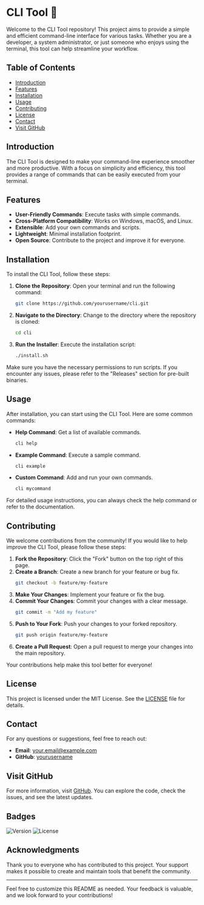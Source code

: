 # CLI Tool 🌟

Welcome to the CLI Tool repository! This project aims to provide a simple and efficient command-line interface for various tasks. Whether you are a developer, a system administrator, or just someone who enjoys using the terminal, this tool can help streamline your workflow.

## Table of Contents

- [Introduction](#introduction)
- [Features](#features)
- [Installation](#installation)
- [Usage](#usage)
- [Contributing](#contributing)
- [License](#license)
- [Contact](#contact)
- [Visit GitHub](#visit-github)

## Introduction

The CLI Tool is designed to make your command-line experience smoother and more productive. With a focus on simplicity and efficiency, this tool provides a range of commands that can be easily executed from your terminal. 

## Features

- **User-Friendly Commands**: Execute tasks with simple commands.
- **Cross-Platform Compatibility**: Works on Windows, macOS, and Linux.
- **Extensible**: Add your own commands and scripts.
- **Lightweight**: Minimal installation footprint.
- **Open Source**: Contribute to the project and improve it for everyone.

## Installation

To install the CLI Tool, follow these steps:

1. **Clone the Repository**:
   Open your terminal and run the following command:
   ```bash
   git clone https://github.com/yourusername/cli.git
   ```

2. **Navigate to the Directory**:
   Change to the directory where the repository is cloned:
   ```bash
   cd cli
   ```

3. **Run the Installer**:
   Execute the installation script:
   ```bash
   ./install.sh
   ```

Make sure you have the necessary permissions to run scripts. If you encounter any issues, please refer to the "Releases" section for pre-built binaries.

## Usage

After installation, you can start using the CLI Tool. Here are some common commands:

- **Help Command**: Get a list of available commands.
  ```bash
  cli help
  ```

- **Example Command**: Execute a sample command.
  ```bash
  cli example
  ```

- **Custom Command**: Add and run your own commands.
  ```bash
  cli mycommand
  ```

For detailed usage instructions, you can always check the help command or refer to the documentation.

## Contributing

We welcome contributions from the community! If you would like to help improve the CLI Tool, please follow these steps:

1. **Fork the Repository**: Click the "Fork" button on the top right of this page.
2. **Create a Branch**: Create a new branch for your feature or bug fix.
   ```bash
   git checkout -b feature/my-feature
   ```
3. **Make Your Changes**: Implement your feature or fix the bug.
4. **Commit Your Changes**: Commit your changes with a clear message.
   ```bash
   git commit -m "Add my feature"
   ```
5. **Push to Your Fork**: Push your changes to your forked repository.
   ```bash
   git push origin feature/my-feature
   ```
6. **Create a Pull Request**: Open a pull request to merge your changes into the main repository.

Your contributions help make this tool better for everyone!

## License

This project is licensed under the MIT License. See the [LICENSE](LICENSE) file for details.

## Contact

For any questions or suggestions, feel free to reach out:

- **Email**: your.email@example.com
- **GitHub**: [yourusername](https://github.com/yourusername)

## Visit GitHub

For more information, visit [GitHub](https://github.com). You can explore the code, check the issues, and see the latest updates.

## Badges

![Version](https://img.shields.io/badge/version-1.0.0-blue)
![License](https://img.shields.io/badge/license-MIT-green)

## Acknowledgments

Thank you to everyone who has contributed to this project. Your support makes it possible to create and maintain tools that benefit the community.

---

Feel free to customize this README as needed. Your feedback is valuable, and we look forward to your contributions!